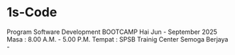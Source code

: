# 1s-Code
Program Software Development BOOTCAMP
Hai
Jun - September 2025
Masa : 8.00 A.M. - 5.00 P.M.
Tempat : SPSB Trainig Center
Semoga Berjaya *-*

